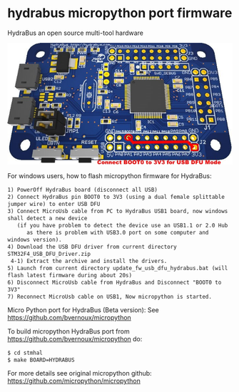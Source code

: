 hydrabus micropython port firmware
========

HydraBus an open source multi-tool hardware

![HydraBus board](HydraBus_board.jpg)

For windows users, how to flash micropython firmware for HydraBus:

    1) PowerOff HydraBus board (disconnect all USB)
    2) Connect HydraBus pin BOOT0 to 3V3 (using a dual female splittable jumper wire) to enter USB DFU
    3) Connect MicroUsb cable from PC to HydraBus USB1 board, now windows shall detect a new device
       (if you have problem to detect the device use an USB1.1 or 2.0 Hub
          as there is problem with USB3.0 port on some computer and windows version).
    4) Download the USB DFU driver from current directory STM32F4_USB_DFU_Driver.zip
     4-1) Extract the archive and install the drivers.
    5) Launch from current directory update_fw_usb_dfu_hydrabus.bat (will flash latest firmware during about 20s)
    6) Disconnect MicroUsb cable from HydraBus and Disconnect "BOOT0 to 3V3"
    7) Reconnect MicroUsb cable on USB1, Now micropython is started.

Micro Python port for HydraBus (Beta version):
See https://github.com/bvernoux/micropython

To build micropython HydraBus port from https://github.com/bvernoux/micropython do:

    $ cd stmhal
    $ make BOARD=HYDRABUS

For more details see original micropython github: https://github.com/micropython/micropython
